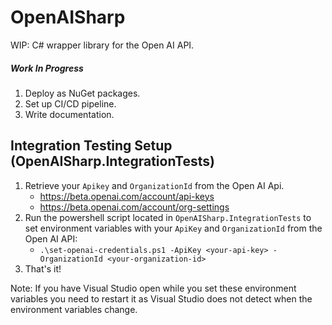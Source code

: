 # OpenAISharp
WIP: C# wrapper library for the Open AI API.

##### Work In Progress
1. Deploy as NuGet packages.
2. Set up CI/CD pipeline.
3. Write documentation.

## Integration Testing Setup (OpenAISharp.IntegrationTests)
1. Retrieve your `Apikey` and `OrganizationId` from the Open AI Api.
    - https://beta.openai.com/account/api-keys
    - https://beta.openai.com/account/org-settings
2. Run the powershell script located in `OpenAISharp.IntegrationTests` to set environment variables with your `ApiKey` and `OrganizationId` from the Open AI API:
    - ```.\set-openai-credentials.ps1 -ApiKey <your-api-key> -OrganizationId <your-organization-id>```
3. That's it!

Note: If you have Visual Studio open while you set these environment variables you need to restart it as Visual Studio does not detect when the environment variables change.